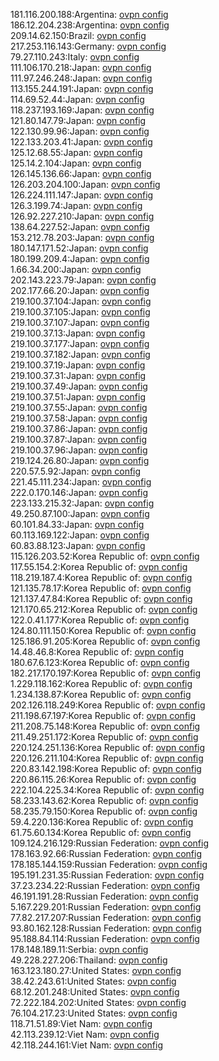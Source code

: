 181.116.200.188:Argentina: [ovpn config](vpn/181_116_200_188.ovpn)  
186.12.204.238:Argentina: [ovpn config](vpn/186_12_204_238.ovpn)  
209.14.62.150:Brazil: [ovpn config](vpn/209_14_62_150.ovpn)  
217.253.116.143:Germany: [ovpn config](vpn/217_253_116_143.ovpn)  
79.27.110.243:Italy: [ovpn config](vpn/79_27_110_243.ovpn)  
111.106.170.218:Japan: [ovpn config](vpn/111_106_170_218.ovpn)  
111.97.246.248:Japan: [ovpn config](vpn/111_97_246_248.ovpn)  
113.155.244.191:Japan: [ovpn config](vpn/113_155_244_191.ovpn)  
114.69.52.44:Japan: [ovpn config](vpn/114_69_52_44.ovpn)  
118.237.193.169:Japan: [ovpn config](vpn/118_237_193_169.ovpn)  
121.80.147.79:Japan: [ovpn config](vpn/121_80_147_79.ovpn)  
122.130.99.96:Japan: [ovpn config](vpn/122_130_99_96.ovpn)  
122.133.203.41:Japan: [ovpn config](vpn/122_133_203_41.ovpn)  
125.12.68.55:Japan: [ovpn config](vpn/125_12_68_55.ovpn)  
125.14.2.104:Japan: [ovpn config](vpn/125_14_2_104.ovpn)  
126.145.136.66:Japan: [ovpn config](vpn/126_145_136_66.ovpn)  
126.203.204.100:Japan: [ovpn config](vpn/126_203_204_100.ovpn)  
126.224.111.147:Japan: [ovpn config](vpn/126_224_111_147.ovpn)  
126.3.199.74:Japan: [ovpn config](vpn/126_3_199_74.ovpn)  
126.92.227.210:Japan: [ovpn config](vpn/126_92_227_210.ovpn)  
138.64.227.52:Japan: [ovpn config](vpn/138_64_227_52.ovpn)  
153.212.78.203:Japan: [ovpn config](vpn/153_212_78_203.ovpn)  
180.147.171.52:Japan: [ovpn config](vpn/180_147_171_52.ovpn)  
180.199.209.4:Japan: [ovpn config](vpn/180_199_209_4.ovpn)  
1.66.34.200:Japan: [ovpn config](vpn/1_66_34_200.ovpn)  
202.143.223.79:Japan: [ovpn config](vpn/202_143_223_79.ovpn)  
202.177.66.20:Japan: [ovpn config](vpn/202_177_66_20.ovpn)  
219.100.37.104:Japan: [ovpn config](vpn/219_100_37_104.ovpn)  
219.100.37.105:Japan: [ovpn config](vpn/219_100_37_105.ovpn)  
219.100.37.107:Japan: [ovpn config](vpn/219_100_37_107.ovpn)  
219.100.37.13:Japan: [ovpn config](vpn/219_100_37_13.ovpn)  
219.100.37.177:Japan: [ovpn config](vpn/219_100_37_177.ovpn)  
219.100.37.182:Japan: [ovpn config](vpn/219_100_37_182.ovpn)  
219.100.37.19:Japan: [ovpn config](vpn/219_100_37_19.ovpn)  
219.100.37.31:Japan: [ovpn config](vpn/219_100_37_31.ovpn)  
219.100.37.49:Japan: [ovpn config](vpn/219_100_37_49.ovpn)  
219.100.37.51:Japan: [ovpn config](vpn/219_100_37_51.ovpn)  
219.100.37.55:Japan: [ovpn config](vpn/219_100_37_55.ovpn)  
219.100.37.58:Japan: [ovpn config](vpn/219_100_37_58.ovpn)  
219.100.37.86:Japan: [ovpn config](vpn/219_100_37_86.ovpn)  
219.100.37.87:Japan: [ovpn config](vpn/219_100_37_87.ovpn)  
219.100.37.96:Japan: [ovpn config](vpn/219_100_37_96.ovpn)  
219.124.26.80:Japan: [ovpn config](vpn/219_124_26_80.ovpn)  
220.57.5.92:Japan: [ovpn config](vpn/220_57_5_92.ovpn)  
221.45.111.234:Japan: [ovpn config](vpn/221_45_111_234.ovpn)  
222.0.170.146:Japan: [ovpn config](vpn/222_0_170_146.ovpn)  
223.133.215.32:Japan: [ovpn config](vpn/223_133_215_32.ovpn)  
49.250.87.100:Japan: [ovpn config](vpn/49_250_87_100.ovpn)  
60.101.84.33:Japan: [ovpn config](vpn/60_101_84_33.ovpn)  
60.113.169.122:Japan: [ovpn config](vpn/60_113_169_122.ovpn)  
60.83.88.123:Japan: [ovpn config](vpn/60_83_88_123.ovpn)  
115.126.203.52:Korea Republic of: [ovpn config](vpn/115_126_203_52.ovpn)  
117.55.154.2:Korea Republic of: [ovpn config](vpn/117_55_154_2.ovpn)  
118.219.187.4:Korea Republic of: [ovpn config](vpn/118_219_187_4.ovpn)  
121.135.78.17:Korea Republic of: [ovpn config](vpn/121_135_78_17.ovpn)  
121.137.47.84:Korea Republic of: [ovpn config](vpn/121_137_47_84.ovpn)  
121.170.65.212:Korea Republic of: [ovpn config](vpn/121_170_65_212.ovpn)  
122.0.41.177:Korea Republic of: [ovpn config](vpn/122_0_41_177.ovpn)  
124.80.111.150:Korea Republic of: [ovpn config](vpn/124_80_111_150.ovpn)  
125.186.91.205:Korea Republic of: [ovpn config](vpn/125_186_91_205.ovpn)  
14.48.46.8:Korea Republic of: [ovpn config](vpn/14_48_46_8.ovpn)  
180.67.6.123:Korea Republic of: [ovpn config](vpn/180_67_6_123.ovpn)  
182.217.170.197:Korea Republic of: [ovpn config](vpn/182_217_170_197.ovpn)  
1.229.118.162:Korea Republic of: [ovpn config](vpn/1_229_118_162.ovpn)  
1.234.138.87:Korea Republic of: [ovpn config](vpn/1_234_138_87.ovpn)  
202.126.118.249:Korea Republic of: [ovpn config](vpn/202_126_118_249.ovpn)  
211.198.67.197:Korea Republic of: [ovpn config](vpn/211_198_67_197.ovpn)  
211.208.75.148:Korea Republic of: [ovpn config](vpn/211_208_75_148.ovpn)  
211.49.251.172:Korea Republic of: [ovpn config](vpn/211_49_251_172.ovpn)  
220.124.251.136:Korea Republic of: [ovpn config](vpn/220_124_251_136.ovpn)  
220.126.211.104:Korea Republic of: [ovpn config](vpn/220_126_211_104.ovpn)  
220.83.142.198:Korea Republic of: [ovpn config](vpn/220_83_142_198.ovpn)  
220.86.115.26:Korea Republic of: [ovpn config](vpn/220_86_115_26.ovpn)  
222.104.225.34:Korea Republic of: [ovpn config](vpn/222_104_225_34.ovpn)  
58.233.143.62:Korea Republic of: [ovpn config](vpn/58_233_143_62.ovpn)  
58.235.79.150:Korea Republic of: [ovpn config](vpn/58_235_79_150.ovpn)  
59.4.220.136:Korea Republic of: [ovpn config](vpn/59_4_220_136.ovpn)  
61.75.60.134:Korea Republic of: [ovpn config](vpn/61_75_60_134.ovpn)  
109.124.216.129:Russian Federation: [ovpn config](vpn/109_124_216_129.ovpn)  
178.163.92.66:Russian Federation: [ovpn config](vpn/178_163_92_66.ovpn)  
178.185.144.159:Russian Federation: [ovpn config](vpn/178_185_144_159.ovpn)  
195.191.231.35:Russian Federation: [ovpn config](vpn/195_191_231_35.ovpn)  
37.23.234.22:Russian Federation: [ovpn config](vpn/37_23_234_22.ovpn)  
46.191.191.28:Russian Federation: [ovpn config](vpn/46_191_191_28.ovpn)  
5.167.229.201:Russian Federation: [ovpn config](vpn/5_167_229_201.ovpn)  
77.82.217.207:Russian Federation: [ovpn config](vpn/77_82_217_207.ovpn)  
93.80.162.128:Russian Federation: [ovpn config](vpn/93_80_162_128.ovpn)  
95.188.84.114:Russian Federation: [ovpn config](vpn/95_188_84_114.ovpn)  
178.148.189.11:Serbia: [ovpn config](vpn/178_148_189_11.ovpn)  
49.228.227.206:Thailand: [ovpn config](vpn/49_228_227_206.ovpn)  
163.123.180.27:United States: [ovpn config](vpn/163_123_180_27.ovpn)  
38.42.243.61:United States: [ovpn config](vpn/38_42_243_61.ovpn)  
68.12.201.248:United States: [ovpn config](vpn/68_12_201_248.ovpn)  
72.222.184.202:United States: [ovpn config](vpn/72_222_184_202.ovpn)  
76.104.217.23:United States: [ovpn config](vpn/76_104_217_23.ovpn)  
118.71.51.89:Viet Nam: [ovpn config](vpn/118_71_51_89.ovpn)  
42.113.239.12:Viet Nam: [ovpn config](vpn/42_113_239_12.ovpn)  
42.118.244.161:Viet Nam: [ovpn config](vpn/42_118_244_161.ovpn)  
